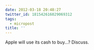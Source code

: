 ```yaml
---
date: 2012-03-18 20:48:27
twitter_id: 181542616029069312
tags:
  - micropost
title: ''
---
```


Apple will use its cash to buy...? Discuss.

